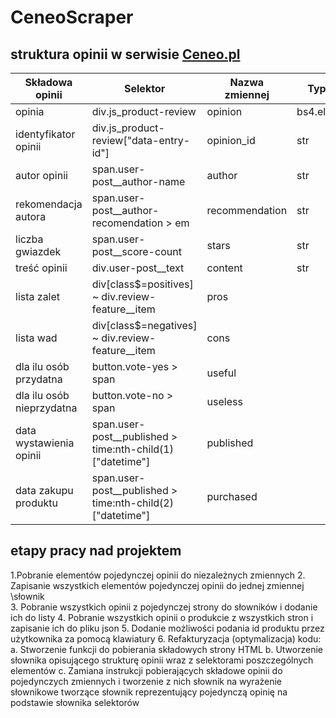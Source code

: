 # CeneoScraper

## struktura opinii w serwisie [Ceneo.pl](https://www.ceneo.pl/)

|Składowa opinii|Selektor|Nazwa zmiennej|Typ danych|
|---------------|--------|--------------|----------|
|opinia|div.js_product-review|opinion|bs4.element.Tag|
|identyfikator opinii|div.js_product-review\["data-entry-id"\]|opinion_id|str|
|autor opinii| span.user-post__author-name|author|str|
|rekomendacja autora|span.user-post__author-recomendation > em|recommendation|str|
|liczba gwiazdek|span.user-post__score-count|stars|str|
|treść opinii|div.user-post__text|content|str|
|lista zalet|div[class$=positives\] ~ div.review-feature__item|pros||
|lista wad|div[class$=negatives\] ~ div.review-feature__item|cons||
|dla ilu osób przydatna|button.vote-yes > span|useful||
|dla ilu osób nieprzydatna|button.vote-no > span|useless||
|data wystawienia opinii|span.user-post__published > time:nth-child(1)\["datetime"\]|published||
|data zakupu produktu|span.user-post__published > time:nth-child(2)\["datetime"\]|purchased||

## etapy pracy nad projektem
1.Pobranie elementów pojedynczej opinii do niezależnych zmiennych 
2. Zapisanie wszystkich elementów pojedynczej opinii do jednej zmiennej \słownik\
3. Pobranie wszystkich opinii z pojedynczej strony do słowników i dodanie ich do listy
4. Pobranie wszystkich opinii o produkcie z wszystkich stron i zapisanie ich do pliku json
5. Dodanie możliwości podania id produktu przez użytkownika za pomocą klawiatury
6. Refakturyzacja (optymalizacja) kodu:
    a. Stworzenie funkcji do pobierania składowych strony HTML
    b. Utworzenie słownika opisującego strukturę opinii wraz z selektorami poszczególnych elementów
    c. Zamiana instrukcji pobierających składowe opinii do pojedynczych zmiennych i tworzenie z nich słownik na wyrażenie słownikowe tworzące słownik reprezentujący pojedynczą opinię na podstawie słownika selektorów
